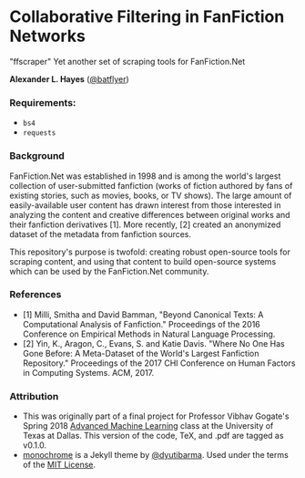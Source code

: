 # Collaborative Filtering in FanFiction Networks

"ffscraper" Yet another set of scraping tools for FanFiction.Net

**Alexander L. Hayes** ([@batflyer](https://github.com/batflyer))

### Requirements:

* `bs4`
* `requests`

### Background

FanFiction.Net was established in 1998 and is among the world's largest collection of user-submitted fanfiction (works of fiction authored by fans of existing stories, such as movies, books, or TV shows). The large amount of easily-available user content has drawn interest from those interested in analyzing the content and creative differences between original works and their fanfiction derivatives [1]. More recently, [2] created an anonymized dataset of the metadata from fanfiction sources.

This repository's purpose is twofold: creating robust open-source tools for scraping content, and using that content to build open-source systems which can be used by the FanFiction.Net community.

### References

* [1] Milli, Smitha and David Bamman, "Beyond Canonical Texts: A Computational Analysis of Fanfiction." Proceedings of the 2016 Conference on Empirical Methods in Natural Language Processing.
* [2] Yin, K., Aragon, C., Evans, S. and Katie Davis. "Where No One Has Gone Before: A Meta-Dataset of the World's Largest Fanfiction Repository." Proceedings of the 2017 CHI Conference on Human Factors in Computing Systems. ACM, 2017.

### Attribution

* This was originally part of a final project for Professor Vibhav Gogate's Spring 2018 [Advanced Machine Learning](www.hlt.utdallas.edu/~vgogate/ml/2018s/index.html) class at the University of Texas at Dallas. This version of the code, TeX, and .pdf are tagged as v0.1.0.
* [monochrome](https://github.com/dyutibarma/monochrome) is a Jekyll theme by [@dyutibarma](https://github.com/dyutibarma/). Used under the terms of the [MIT License](https://github.com/dyutibarma/monochrome/blob/master/license.md).
